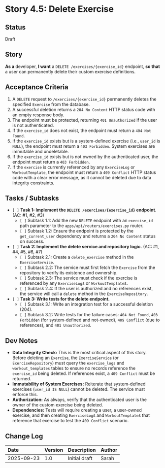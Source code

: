 # Story 4.5: Delete Exercise

## Status

Draft

## Story

**As a** developer,
**I want** a `DELETE /exercises/{exercise_id}` endpoint,
**so that** a user can permanently delete their custom exercise definitions.

## Acceptance Criteria

1.  A `DELETE` request to `/exercises/{exercise_id}` permanently deletes the specified `Exercise` from the database.
2.  A successful deletion returns a `204 No Content` HTTP status code with an empty response body.
3.  The endpoint must be protected, returning `401 Unauthorized` if the user is not authenticated.
4.  If the `exercise_id` does not exist, the endpoint must return a `404 Not Found`.
5.  If the `exercise_id` exists but is a system-defined exercise (i.e., `user_id` is `NULL`), the endpoint must return a `403 Forbidden`. System exercises are immutable and undeletable.
6.  If the `exercise_id` exists but is not owned by the authenticated user, the endpoint must return a `403 Forbidden`.
7.  If the `exercise` is currently referenced by any `ExerciseLog` or `WorkoutTemplate`, the endpoint must return a `409 Conflict` HTTP status code with a clear error message, as it cannot be deleted due to data integrity constraints.

## Tasks / Subtasks

*   `[ ]` **Task 1: Implement the `DELETE /exercises/{exercise_id}` endpoint.** (AC: #1, #2, #3)
    *   `[ ]` Subtask 1.1: Add the new `DELETE` endpoint with an `exercise_id` path parameter to the `apps/api/routers/exercises.py` router.
    *   `[ ]` Subtask 1.2: Ensure the endpoint is protected by the `get_current_user` dependency and returns a `204 No Content` status on success.
*   `[ ]` **Task 2: Implement the delete service and repository logic.** (AC: #1, #4, #5, #6, #7)
    *   `[ ]` Subtask 2.1: Create a `delete_exercise` method in the `ExerciseService`.
    *   `[ ]` Subtask 2.2: The service must first fetch the `Exercise` from the repository to verify its existence and ownership.
    *   `[ ]` Subtask 2.3: The service must check if the exercise is referenced by any `ExerciseLog`s or `WorkoutTemplate`s.
    *   `[ ]` Subtask 2.4: If the user is authorized and no references exist, the service will call a `delete` method in the `ExerciseRepository`.
*   `[ ]` **Task 3: Write tests for the delete endpoint.**
    *   `[ ]` Subtask 3.1: Write an integration test for a successful deletion (204).
    *   `[ ]` Subtask 3.2: Write tests for the failure cases: `404 Not Found`, `403 Forbidden` (for system-defined and not-owned), `409 Conflict` (due to references), and `401 Unauthorized`.

## Dev Notes

*   **Data Integrity Check:** This is the most critical aspect of this story. Before deleting an `Exercise`, the `ExerciseService` (or `ExerciseRepository`) must query the `exercise_logs` and `workout_templates` tables to ensure no records reference the `exercise_id` being deleted. If references exist, a `409 Conflict` must be returned.
*   **Immutability of System Exercises:** Reiterate that system-defined exercises (`user_id IS NULL`) cannot be deleted. The service must enforce this.
*   **Authorization:** As always, verify that the authenticated user is the owner of the custom exercise being deleted.
*   **Dependencies:** Tests will require creating a user, a user-owned exercise, and then creating `ExerciseLog`s and `WorkoutTemplate`s that reference that exercise to test the `409 Conflict` scenario.

## Change Log

| Date | Version | Description | Author |
| :--- | :--- | :--- | :--- |
| 2025-09-23 | 1.0 | Initial draft | Sarah |
